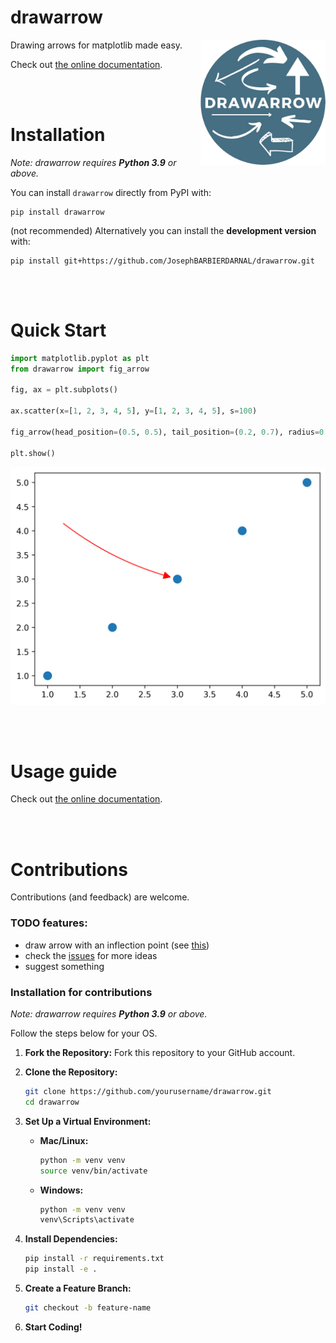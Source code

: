 # drawarrow

<img src="https://github.com/JosephBARBIERDARNAL/static/blob/main/python-libs/drawarrow/image.png?raw=true" alt="drawarrow logo" align="right" width="200px"/>

Drawing arrows for matplotlib made easy.

Check out [the online documentation](https://python-graph-gallery.com/drawarrow/).

<br><br>

# Installation

_Note: drawarrow requires **Python 3.9** or above._

You can install `drawarrow` directly from PyPI with:

```
pip install drawarrow
```

(not recommended) Alternatively you can install the **development version** with:

```
pip install git+https://github.com/JosephBARBIERDARNAL/drawarrow.git
```

<br><br>

# Quick Start

```python
import matplotlib.pyplot as plt
from drawarrow import fig_arrow

fig, ax = plt.subplots()

ax.scatter(x=[1, 2, 3, 4, 5], y=[1, 2, 3, 4, 5], s=100)

fig_arrow(head_position=(0.5, 0.5), tail_position=(0.2, 0.7), radius=0.1, color="red")

plt.show()
```

![](https://github.com/JosephBARBIERDARNAL/drawarrow/blob/main/quick-start.png?raw=true)

<br><br>

# Usage guide

Check out [the online documentation](https://python-graph-gallery.com/drawarrow/).

<br><br>

# Contributions

Contributions (and feedback) are welcome.

### TODO features:

- draw arrow with an inflection point (see [this](https://python-graph-gallery.com/web-stacked-area-with-inflexion-arrows/))
- check the [issues](https://github.com/JosephBARBIERDARNAL/drawarrow/issues) for more ideas
- suggest something

### Installation for contributions

_Note: drawarrow requires **Python 3.9** or above._

Follow the steps below for your OS.

1. **Fork the Repository:**
   Fork this repository to your GitHub account.

2. **Clone the Repository:**

   ```bash
   git clone https://github.com/yourusername/drawarrow.git
   cd drawarrow
   ```

3. **Set Up a Virtual Environment:**

   - **Mac/Linux:**
     ```bash
     python -m venv venv
     source venv/bin/activate
     ```
   - **Windows:**
     ```cmd
     python -m venv venv
     venv\Scripts\activate
     ```

4. **Install Dependencies:**

   ```bash
   pip install -r requirements.txt
   pip install -e .
   ```

5. **Create a Feature Branch:**

   ```bash
   git checkout -b feature-name
   ```

6. **Start Coding!**

<br><br><br>
